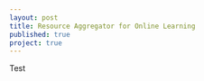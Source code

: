 ```yaml
---
layout: post
title: Resource Aggregator for Online Learning
published: true
project: true
---
```


Test
